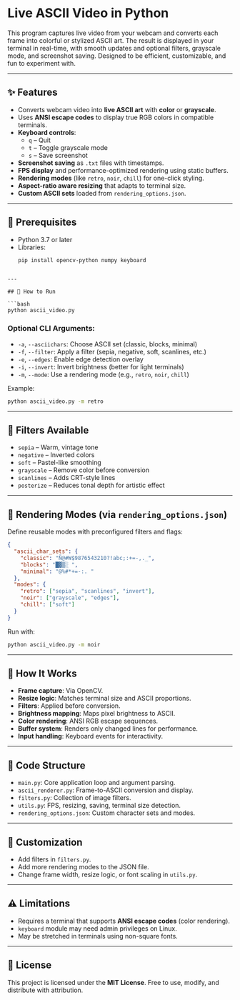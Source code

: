 # Live ASCII Video in Python

This program captures live video from your webcam and converts each frame into colorful or stylized ASCII art. The result is displayed in your terminal in real-time, with smooth updates and optional filters, grayscale mode, and screenshot saving. Designed to be efficient, customizable, and fun to experiment with.

---

## ✨ Features

- Converts webcam video into **live ASCII art** with **color** or **grayscale**.
- Uses **ANSI escape codes** to display true RGB colors in compatible terminals.
- **Keyboard controls**:
  - `q` – Quit
  - `t` – Toggle grayscale mode
  - `s` – Save screenshot
- **Screenshot saving** as `.txt` files with timestamps.
- **FPS display** and performance-optimized rendering using static buffers.
- **Rendering modes** (like `retro`, `noir`, `chill`) for one-click styling.
- **Aspect-ratio aware resizing** that adapts to terminal size.
- **Custom ASCII sets** loaded from `rendering_options.json`.

---

## 🧰 Prerequisites

- Python 3.7 or later
- Libraries:
  ```bash
  pip install opencv-python numpy keyboard
```

---

## 🚀 How to Run

```bash
python ascii_video.py
```

### Optional CLI Arguments:

* `-a`, `--asciichars`: Choose ASCII set (classic, blocks, minimal)
* `-f`, `--filter`: Apply a filter (sepia, negative, soft, scanlines, etc.)
* `-e`, `--edges`: Enable edge detection overlay
* `-i`, `--invert`: Invert brightness (better for light terminals)
* `-m`, `--mode`: Use a rendering mode (e.g., `retro`, `noir`, `chill`)

Example:

```bash
python ascii_video.py -m retro
```

---

## 🎨 Filters Available

* `sepia` – Warm, vintage tone
* `negative` – Inverted colors
* `soft` – Pastel-like smoothing
* `grayscale` – Remove color before conversion
* `scanlines` – Adds CRT-style lines
* `posterize` – Reduces tonal depth for artistic effect

---

## 🧪 Rendering Modes (via `rendering_options.json`)

Define reusable modes with preconfigured filters and flags:

```json
{
  "ascii_char_sets": {
    "classic": "Ñ@#W$9876543210?!abc;:+=-,._",
    "blocks": "█▓▒░ ",
    "minimal": "@%#*+=-:. "
  },
  "modes": {
    "retro": ["sepia", "scanlines", "invert"],
    "noir": ["grayscale", "edges"],
    "chill": ["soft"]
  }
}
```

Run with:

```bash
python ascii_video.py -m noir
```

---

## 🧠 How It Works

* **Frame capture**: Via OpenCV.
* **Resize logic**: Matches terminal size and ASCII proportions.
* **Filters**: Applied before conversion.
* **Brightness mapping**: Maps pixel brightness to ASCII.
* **Color rendering**: ANSI RGB escape sequences.
* **Buffer system**: Renders only changed lines for performance.
* **Input handling**: Keyboard events for interactivity.

---

## 📁 Code Structure

* `main.py`: Core application loop and argument parsing.
* `ascii_renderer.py`: Frame-to-ASCII conversion and display.
* `filters.py`: Collection of image filters.
* `utils.py`: FPS, resizing, saving, terminal size detection.
* `rendering_options.json`: Custom character sets and modes.

---

## 🔧 Customization

* Add filters in `filters.py`.
* Add more rendering modes to the JSON file.
* Change frame width, resize logic, or font scaling in `utils.py`.

---

## ⚠️ Limitations

* Requires a terminal that supports **ANSI escape codes** (color rendering).
* `keyboard` module may need admin privileges on Linux.
* May be stretched in terminals using non-square fonts.

---

## 📄 License

This project is licensed under the **MIT License**.
Free to use, modify, and distribute with attribution.
